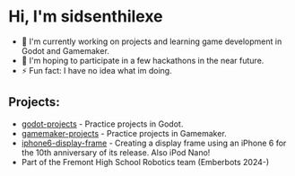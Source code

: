 # Hi, I'm sidsenthilexe

* 🔭 I'm currently working on projects and learning game development in Godot and Gamemaker.
* 🌱 I'm hoping to participate in a few hackathons in the near future.
* ⚡ Fun fact: I have no idea what im doing.

## Projects:
* [godot-projects](https://github.com/sidsenthilexe/godot-projects) - Practice projects in Godot.
* [gamemaker-projects](https://github.com/sidsenthilexe/gamemaker-projects) - Practice projects in Gamemaker.
* [iphone6-display-frame](https://github.com/sidsenthilexe/iphone6-display-frame/blob/main/README.md) - Creating a display frame using an iPhone 6 for the 10th anniversary of its release. Also iPod Nano!
* Part of the Fremont High School Robotics team (Emberbots 2024-)

<!--
There have been *1* unproductive days so far.
-->

<!--
**sidsenthilexe/sidsenthilexe** is a ✨ _special_ ✨ repository because its `README.md` (this file) appears on your GitHub profile.

Here are some ideas to get you started:

- 🔭 I’m currently working on ...
- 🌱 I’m currently learning ...
- 👯 I’m looking to collaborate on ...
- 🤔 I’m looking for help with ...
- 💬 Ask me about ...
- 📫 How to reach me: ...
- 😄 Pronouns: ...
- ⚡ Fun fact: ...
-->
